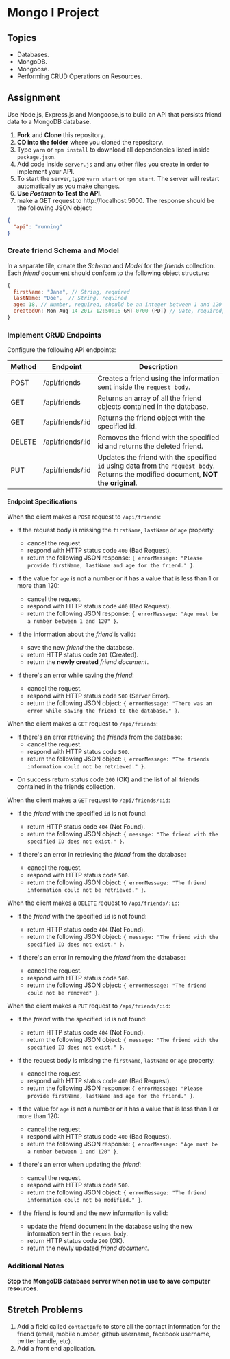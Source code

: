 # Mongo I Project

## Topics

* Databases.
* MongoDB.
* Mongoose.
* Performing CRUD Operations on Resources.

## Assignment

Use Node.js, Express.js and Mongoose.js to build an API that persists friend data to a MongoDB database.

1.  **Fork** and **Clone** this repository.
1.  **CD into the folder** where you cloned the repository.
1.  Type `yarn` or `npm install` to download all dependencies listed inside `package.json`.
1.  Add code inside `server.js` and any other files you create in order to implement your API.
1.  To start the server, type `yarn start` or `npm start`. The server will restart automatically as you make changes.
1.  **Use _Postman_ to Test the API.**
1.  make a GET request to http://localhost:5000. The response should be the following JSON object:

```json
{
  "api": "running"
}
```

### Create friend Schema and Model

In a separate file, create the _Schema_ and _Model_ for the _friends_ collection. Each _friend_ document should conform to the following object structure:

```js
{
  firstName: "Jane", // String, required
  lastName: "Doe",  // String, required
  age: 18, // Number, required, should be an integer between 1 and 120
  createdOn: Mon Aug 14 2017 12:50:16 GMT-0700 (PDT) // Date, required, defaults to current date
}
```

### Implement CRUD Endpoints

Configure the following API endpoints:

| Method | Endpoint         | Description                                                                                                                         |
| ------ | ---------------- | ----------------------------------------------------------------------------------------------------------------------------------- |
| POST   | /api/friends     | Creates a friend using the information sent inside the `request body`.                                                              |
| GET    | /api/friends     | Returns an array of all the friend objects contained in the database.                                                               |
| GET    | /api/friends/:id | Returns the friend object with the specified id.                                                                                    |
| DELETE | /api/friends/:id | Removes the friend with the specified id and returns the deleted friend.                                                            |
| PUT    | /api/friends/:id | Updates the friend with the specified `id` using data from the `request body`. Returns the modified document, **NOT the original**. |

#### Endpoint Specifications

When the client makes a `POST` request to `/api/friends`:

* If the request body is missing the `firstName`, `lastName` or `age` property:

  * cancel the request.
  * respond with HTTP status code `400` (Bad Request).
  * return the following JSON response: `{ errorMessage: "Please provide firstName, lastName and age for the friend." }`.

* If the value for `age` is not a number or it has a value that is less than 1 or more than 120:

  * cancel the request.
  * respond with HTTP status code `400` (Bad Request).
  * return the following JSON response: `{ errorMessage: "Age must be a number between 1 and 120" }`.

* If the information about the _friend_ is valid:

  * save the new _friend_ the the database.
  * return HTTP status code `201` (Created).
  * return the **newly created** _friend document_.

* If there's an error while saving the _friend_:
  * cancel the request.
  * respond with HTTP status code `500` (Server Error).
  * return the following JSON object: `{ errorMessage: "There was an error while saving the friend to the database." }`.

When the client makes a `GET` request to `/api/friends`:

* If there's an error retrieving the _friends_ from the database:
  * cancel the request.
  * respond with HTTP status code `500`.
  * return the following JSON object: `{ errorMessage: "The friends information could not be retrieved." }`.

- On success return status code `200` (OK) and the list of all friends contained in the friends collection.

When the client makes a `GET` request to `/api/friends/:id`:

* If the _friend_ with the specified `id` is not found:

  * return HTTP status code `404` (Not Found).
  * return the following JSON object: `{ message: "The friend with the specified ID does not exist." }`.

* If there's an error in retrieving the _friend_ from the database:
  * cancel the request.
  * respond with HTTP status code `500`.
  * return the following JSON object: `{ errorMessage: "The friend information could not be retrieved." }`.

When the client makes a `DELETE` request to `/api/friends/:id`:

* If the _friend_ with the specified `id` is not found:

  * return HTTP status code `404` (Not Found).
  * return the following JSON object: `{ message: "The friend with the specified ID does not exist." }`.

* If there's an error in removing the _friend_ from the database:
  * cancel the request.
  * respond with HTTP status code `500`.
  * return the following JSON object: `{ errorMessage: "The friend could not be removed" }`.

When the client makes a `PUT` request to `/api/friends/:id`:

* If the _friend_ with the specified `id` is not found:

  * return HTTP status code `404` (Not Found).
  * return the following JSON object: `{ message: "The friend with the specified ID does not exist." }`.

* If the request body is missing the `firstName`, `lastName` or `age` property:

  * cancel the request.
  * respond with HTTP status code `400` (Bad Request).
  * return the following JSON response: `{ errorMessage: "Please provide firstName, lastName and age for the friend." }`.

* If the value for `age` is not a number or it has a value that is less than 1 or more than 120:

  * cancel the request.
  * respond with HTTP status code `400` (Bad Request).
  * return the following JSON response: `{ errorMessage: "Age must be a number between 1 and 120" }`.

* If there's an error when updating the _friend_:

  * cancel the request.
  * respond with HTTP status code `500`.
  * return the following JSON object: `{ errorMessage: "The friend information could not be modified." }`.

* If the friend is found and the new information is valid:

  * update the friend document in the database using the new information sent in the `reques body`.
  * return HTTP status code `200` (OK).
  * return the newly updated _friend document_.

### Additional Notes

**Stop the MongoDB database server when not in use to save computer resources**.

## Stretch Problems

1.  Add a field called `contactInfo` to store all the contact information for the friend (email, mobile number, github username, facebook username, twitter handle, etc).
1.  Add a front end application.
